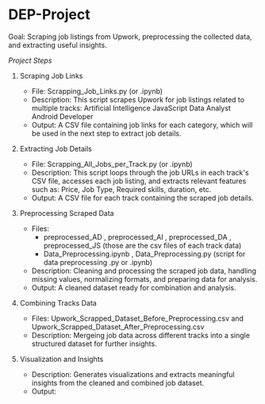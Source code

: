 # DEP-Project
Goal: Scraping job listings from Upwork, preprocessing the collected data, and extracting useful insights.

*Project Steps*
1. Scraping Job Links
    - File: Scrapping_Job_Links.py (or .ipynb)
    - Description: This script scrapes Upwork for job listings related to multiple tracks:
          Artificial Intelligence
          JavaScript
          Data Analyst
          Android Developer
    - Output: A CSV file containing job links for each category, which will be used in the next step to extract job details.

2. Extracting Job Details
    - File: Scrapping_All_Jobs_per_Track.py (or .ipynb)
    - Description: This script loops through the job URLs in each track's CSV file, accesses each job listing, and extracts relevant features such as:
Price, Job Type, Required skills, duration, etc.
    - Output: A CSV file for each track containing the scraped job details.

3. Preprocessing Scraped Data
    - Files:
         * preprocessed_AD , preprocessed_AI , preprocessed_DA , preprocessed_JS (those are the csv files of each track data)
         * Data_Preprocessing.ipynb , Data_Preprocessing.py (script for data preprocessing .py or .ipynb)
    - Description: Cleaning and processing the scraped job data, handling missing values, normalizing formats, and preparing data for analysis.
    - Output: A cleaned dataset ready for combination and analysis.

5. Combining Tracks Data
    - Files: Upwork_Scrapped_Dataset_Before_Preprocessing.csv and Upwork_Scrapped_Dataset_After_Preprocessing.csv
    - Description: Mergeing job data across different tracks into a single structured dataset for further insights.
  
6. Visualization and Insights
    - Description: Generates visualizations and extracts meaningful insights from the cleaned and combined job dataset.
    - Output: 
